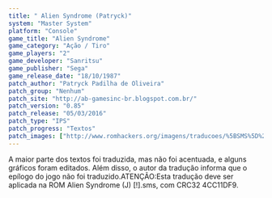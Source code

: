 ```yaml
---
title: " Alien Syndrome (Patryck)"
system: "Master System"
platform: "Console"
game_title: "Alien Syndrome"
game_category: "Ação / Tiro"
game_players: "2"
game_developer: "Sanritsu"
game_publisher: "Sega"
game_release_date: "18/10/1987"
patch_author: "Patryck Padilha de Oliveira"
patch_group: "Nenhum"
patch_site: "http://ab-gamesinc-br.blogspot.com.br/"
patch_version: "0.85"
patch_release: "05/03/2016"
patch_type: "IPS"
patch_progress: "Textos"
patch_images: ["http://www.romhackers.org/imagens/traducoes/%5BSMS%5D%20Alien%20Syndrome%20-%20Patryck%20-%201.png","http://www.romhackers.org/imagens/traducoes/%5BSMS%5D%20Alien%20Syndrome%20-%20Patryck%20-%202.png","http://www.romhackers.org/imagens/traducoes/%5BSMS%5D%20Alien%20Syndrome%20-%20Patryck%20-%203.png"]
---
```

A maior parte dos textos foi traduzida, mas não foi acentuada, e alguns gráficos foram editados. Além disso, o autor da tradução informa que o epílogo do jogo não foi traduzido.ATENÇÃO:Esta tradução deve ser aplicada na ROM Alien Syndrome (J) [!].sms, com CRC32 4CC11DF9.